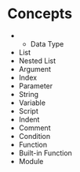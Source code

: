 # Concepts
* * Data Type
* List
* Nested List
* Argument
* Index
* Parameter
* String 
* Variable
* Script
* Indent
* Comment
* Condition
* Function
* Built-in Function
* Module
